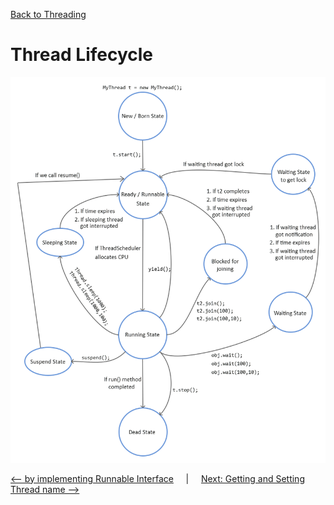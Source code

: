 [Back to Threading](../README.md)
# Thread Lifecycle

<img src="../../../assets/images/threading/thread_lifecycle.png"/>


<Br>

[<-- by implementing Runnable Interface](../2_WaysToCreateThread/ImplementingRunnableInterface.md) &nbsp;&nbsp;&nbsp;&nbsp;|&nbsp;&nbsp;&nbsp;&nbsp; [Next: Getting and Setting Thread name -->](../4_ThreadName/README.md)

<br>